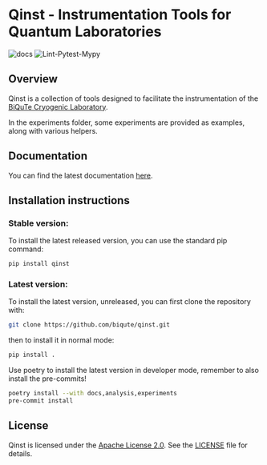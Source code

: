 # Qinst - Instrumentation Tools for Quantum Laboratories

![docs](https://github.com/biqute/qinst/actions/workflows/deploy_docs.yml/badge.svg)
![Lint-Pytest-Mypy](https://github.com/biqute/qinst/actions/workflows/analysis.yml/badge.svg)

## Overview

Qinst is a collection of tools designed to facilitate the instrumentation of the
[BiQuTe Cryogenic Laboratory](https://biqute.unimib.it/research/cryogenic-lab).

In the experiments folder, some experiments are provided as examples, along with
various helpers.

## Documentation

You can find the latest documentation [here](https://biqute.github.io/qinst).

## Installation instructions

### Stable version:

To install the latest released version, you can use the standard pip command:

```bash
pip install qinst
```

### Latest version:

To install the latest version, unreleased, you can first clone the repository
with:

```bash
git clone https://github.com/biqute/qinst.git
```

then to install it in normal mode:

```bash
pip install .
```

Use poetry to install the latest version in developer mode, remember to also
install the pre-commits!

```bash
poetry install --with docs,analysis,experiments
pre-commit install
```

## License

Qinst is licensed under the [Apache License 2.0](LICENSE). See the
[LICENSE](LICENSE) file for details.
